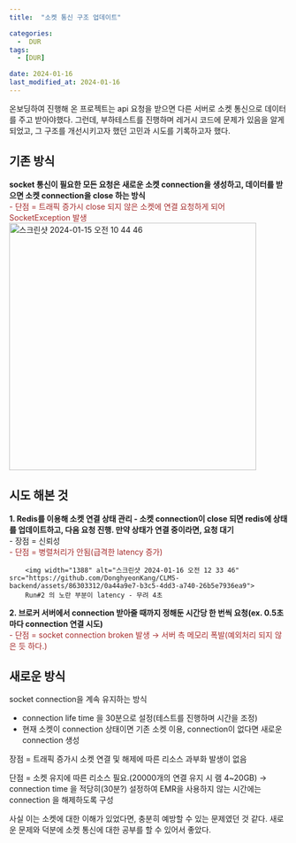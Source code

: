 ```yaml
---
title:  "소켓 통신 구조 업데이트" 

categories:
  -  DUR
tags:
  - [DUR]

date: 2024-01-16
last_modified_at: 2024-01-16
---
```

온보딩하여 진행해 온 프로젝트는 api 요청을 받으면 다른 서버로 소켓 통신으로 데이터를 주고 받아야했다. 그런데, 부하테스트를 진행하며 레거시 코드에 문제가 있음을 알게 되었고, 그 구조를 개선시키고자 했던 고민과 시도를 기록하고자 했다.

## 기존 방식

**socket 통신이 필요한 모든 요청은 새로운 소켓 connection을 생성하고, 데이터를 받으면 소켓 connection을 close 하는 방식**  
<span style="color:brown">- 단점  = 트래픽 증가시 close 되지 않은 소켓에 연결 요청하게 되어 SocketException 발생</span>    
    <img width="447" alt="스크린샷 2024-01-15 오전 10 44 46" src="https://github.com/DonghyeonKang/CLMS-backend/assets/86303312/778c4179-ec7e-4262-a491-138d50b78352">
    

## 시도 해본 것

**1. Redis를 이용해 소켓 연결 상태 관리 - 소켓 connection이 close 되면 redis에 상태를 업데이트하고, 다음 요청 진행. 만약 상태가 연결 중이라면, 요청 대기**  
    - 장점 = 신뢰성  
    <span style="color:brown"> - 단점 = 병렬처리가 안됨(급격한 latency 증가) </span>    
        
        <img width="1388" alt="스크린샷 2024-01-16 오전 12 33 46" src="https://github.com/DonghyeonKang/CLMS-backend/assets/86303312/0a44a9e7-b3c5-4dd3-a740-26b5e7936ea9">
        Run#2 의 노란 부분이 latency - 무려 4초
        
**2. 브로커 서버에서 connection 받아줄 때까지 정해둔 시간당 한 번씩 요청(ex. 0.5초 마다 connection 연결 시도)**  
    <span style="color:brown">- 단점 = socket connection broken 발생 → 서버 측 메모리 폭발(예외처리 되지 않은 듯 하다.)</span>    
    

## 새로운 방식

socket connection을 계속 유지하는 방식

- connection life time 을 30분으로 설정(테스트를 진행하며 시간을 조정)
- 현재 소켓이 connection 상태이면 기존 소켓 이용, connection이 없다면 새로운 connection 생성

장점 = 트래픽 증가시 소켓 연결 및 해제에 따른 리소스 과부화 발생이 없음

단점 = 소켓 유지에 따른 리소스 필요.(20000개의 연결 유지 시 램 4~20GB) → connection time 을 적당히(30분?) 설정하여 EMR을 사용하지 않는 시간에는 connection 을 해제하도록 구성

사실 이는 소켓에 대한 이해가 있었다면, 충분히 예방할 수 있는 문제였던 것 같다. 새로운 문제와 덕분에 소켓 통신에 대한 공부를 할 수 있어서 좋았다. 